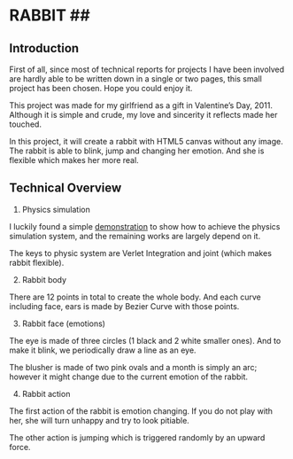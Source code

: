 RABBIT ##
=========

Introduction
---------------

First of all, since most of technical reports for projects I have been involved are hardly able to be written down in a single or two pages, this small project has been chosen. Hope you could enjoy it.

This project was made for my girlfriend as a gift in Valentine’s Day, 2011. Although it is simple and crude, my love and sincerity it reflects made her touched.

In this project, it will create a rabbit with HTML5 canvas without any image. The rabbit is able to blink, jump and changing her emotion. And she is flexible which makes her more real.

Technical Overview
--------------------

1. Physics simulation

I luckily found a simple <a href="http://dev.opera.com/articles/view/blob-sallad-canvas-tag-and-javascrip/">demonstration</a> to show how to achieve the physics simulation system, and the remaining works are largely depend on it. 

The keys to physic system are Verlet Integration and joint (which makes rabbit flexible). 

2. Rabbit body

There are 12 points in total to create the whole body. And each curve including face, ears is made by Bezier Curve with those points.

3. Rabbit face (emotions)

The eye is made of three circles (1 black and 2 white smaller ones). And to make it blink, we periodically draw a line as an eye. 

The blusher is made of two pink ovals and a month is simply an arc; however it might change due to the current emotion of the rabbit.

4. Rabbit action

The first action of the rabbit is emotion changing. If you do not play with her, she will turn unhappy and try to look pitiable.

The other action is jumping which is triggered randomly by an upward force.
